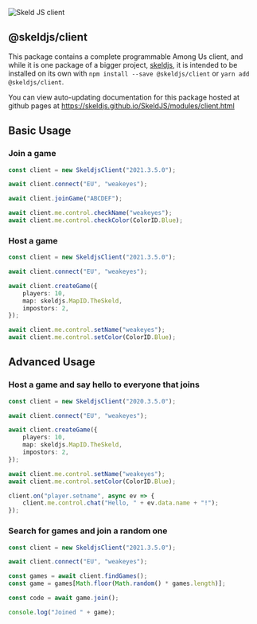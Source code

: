 ![Skeld JS client](https://raw.githubusercontent.com/SkeldJS/SkeldJS/master/asset/SkeldJSClient.png "Skeld JS")

## @skeldjs/client

This package contains a complete programmable Among Us client, and while it is one package of a bigger project, [skeldjs](https://github.com/skeldjs/SkeldJS), it is intended to be installed on its own with `npm install --save @skeldjs/client` or `yarn add @skeldjs/client`.

You can view auto-updating documentation for this package hosted at github pages at https://skeldjs.github.io/SkeldJS/modules/client.html

## Basic Usage
### Join a game
```ts
const client = new SkeldjsClient("2021.3.5.0");

await client.connect("EU", "weakeyes");

await client.joinGame("ABCDEF");

await client.me.control.checkName("weakeyes");
await client.me.control.checkColor(ColorID.Blue);
```

### Host a game
```ts
const client = new SkeldjsClient("2021.3.5.0");

await client.connect("EU", "weakeyes");

await client.createGame({
    players: 10,
    map: skeldjs.MapID.TheSkeld,
    impostors: 2,
});

await client.me.control.setName("weakeyes");
await client.me.control.setColor(ColorID.Blue);
```

## Advanced Usage
### Host a game and say hello to everyone that joins
```ts
const client = new SkeldjsClient("2020.3.5.0");

await client.connect("EU", "weakeyes");

await client.createGame({
    players: 10,
    map: skeldjs.MapID.TheSkeld,
    impostors: 2,
});

await client.me.control.setName("weakeyes");
await client.me.control.setColor(ColorID.Blue);

client.on("player.setname", async ev => {
    client.me.control.chat("Hello, " + ev.data.name + "!");
});

```

### Search for games and join a random one
```ts
const client = new SkeldjsClient("2021.3.5.0");

await client.connect("EU", "weakeyes");

const games = await client.findGames();
const game = games[Math.floor(Math.random() * games.length)];

const code = await game.join();

console.log("Joined " + game);
```
